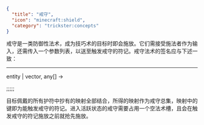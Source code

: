 ```json
{
  "title": "戒守",
  "icon": "minecraft:shield",
  "category": "trickster:concepts"
}
```

戒守是一类防御性法术，成为技巧术的目标时即会施放。它们需接受施法者作为输入，还需传入一个参数列表，以送至触发戒守的符记。戒守法术的签名应与下述一致：

---

entity | vector, any[] ->

;;;;;

目标佩戴的所有护符中抄有的映射全部结合，所得的映射作为戒守总集，映射中的键即为能触发戒守的符记。进入活跃状态的戒守需要占用一个空法术槽，且会在触发戒守的符记施放之前就抢先施放。

